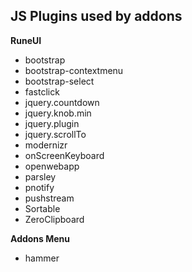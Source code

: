 JS Plugins used by addons
---

**RuneUI**
- bootstrap
- bootstrap-contextmenu
- bootstrap-select
- fastclick
- jquery.countdown
- jquery.knob.min
- jquery.plugin
- jquery.scrollTo
- modernizr
- onScreenKeyboard
- openwebapp
- parsley
- pnotify
- pushstream
- Sortable
- ZeroClipboard

**Addons Menu**
- hammer
